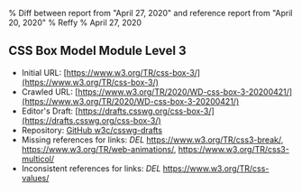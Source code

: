 % Diff between report from "April 27, 2020" and reference report from "April 20, 2020"
% Reffy
% April 27, 2020

## CSS Box Model Module Level 3

- Initial URL: [https://www.w3.org/TR/css-box-3/](https://www.w3.org/TR/css-box-3/)
- Crawled URL: [https://www.w3.org/TR/2020/WD-css-box-3-20200421/](https://www.w3.org/TR/2020/WD-css-box-3-20200421/)
- Editor's Draft: [https://drafts.csswg.org/css-box-3/](https://drafts.csswg.org/css-box-3/)
- Repository: [GitHub w3c/csswg-drafts](https://github.com/w3c/csswg-drafts)
- Missing references for links: *DEL* https://www.w3.org/TR/css3-break/, https://www.w3.org/TR/web-animations/, https://www.w3.org/TR/css3-multicol/
- Inconsistent references for links: *DEL* https://www.w3.org/TR/css-values/


